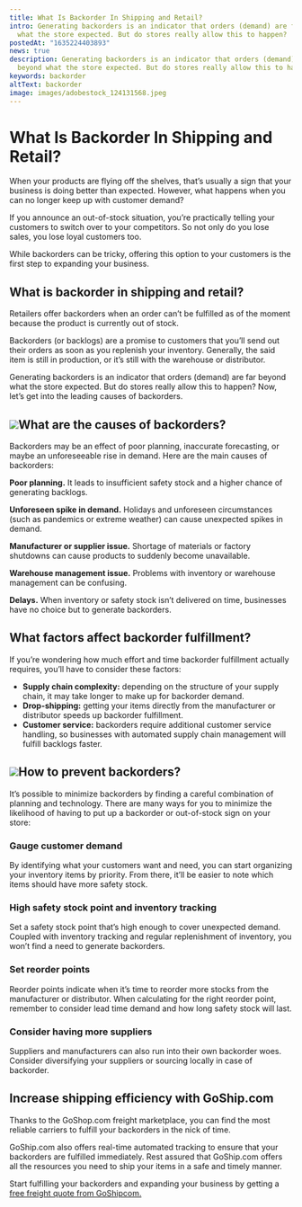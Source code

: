 ```yaml
---
title: What Is Backorder In Shipping and Retail?
intro: Generating backorders is an indicator that orders (demand) are far beyond
  what the store expected. But do stores really allow this to happen?
postedAt: "1635224403893"
news: true
description: Generating backorders is an indicator that orders (demand) are far
  beyond what the store expected. But do stores really allow this to happen?
keywords: backorder
altText: backorder
image: images/adobestock_124131568.jpeg
---
```

<!--StartFragment-->

# What Is Backorder In Shipping and Retail?

When your products are flying off the shelves, that’s usually a sign that your business is doing better than expected. However, what happens when you can no longer keep up with customer demand?

If you announce an out-of-stock situation, you’re practically telling your customers to switch over to your competitors. So not only do you lose sales, you lose loyal customers too.

While backorders can be tricky, offering this option to your customers is the first step to expanding your business.

## What is backorder in shipping and retail?

Retailers offer backorders when an order can’t be fulfilled as of the moment because the product is currently out of stock. 

Backorders (or backlogs) are a promise to customers that you’ll send out their orders as soon as you replenish your inventory. Generally, the said item is still in production, or it’s still with the warehouse or distributor.

Generating backorders is an indicator that orders (demand) are far beyond what the store expected. But do stores really allow this to happen? Now, let’s get into the leading causes of backorders.

## ![](https://lh3.googleusercontent.com/ZaAYAKI6YTlqnSxZ1BprAWojOgjO4mzDCwKssa1aOY9zOiimqThBBk65dB6cAN70jTYU9RhRPqOLC9ze5862z5pyoSqlaGqqh01DPAwNxWcpZK2DqHPz_9sfARtocjjjznw_r4Wy=s1600)What are the causes of backorders?

Backorders may be an effect of poor planning, inaccurate forecasting, or maybe an unforeseeable rise in demand. Here are the main causes of backorders:

**Poor planning.** It leads to insufficient safety stock and a higher chance of generating backlogs.

**Unforeseen spike in demand.** Holidays and unforeseen circumstances (such as pandemics or extreme weather) can cause unexpected spikes in demand.

**Manufacturer or supplier issue.** Shortage of materials or factory shutdowns can cause products to suddenly become unavailable.

**Warehouse management issue.** Problems with inventory or warehouse management can be confusing.

**Delays.** When inventory or safety stock isn’t delivered on time, businesses have no choice but to generate backorders.

## What factors affect backorder fulfillment?

If you’re wondering how much effort and time backorder fulfillment actually requires, you’ll have to consider these factors:

* **Supply chain complexity:** depending on the structure of your supply chain, it may take longer to make up for backorder demand.
* **Drop-shipping:** getting your items directly from the manufacturer or distributor speeds up backorder fulfillment.
* **Customer service:** backorders require additional customer service handling, so businesses with automated supply chain management will fulfill backlogs faster.

## ![](https://lh6.googleusercontent.com/5D0WaWbrgDggetzlfqneRWB4BY2d4Aukf7PuPWFx2xcoBUoFtVQaBgQIfSdC5MIO-rBmo2B9xPCzhyaJUVFRgR31jvgYO49B6Xsm2Zw9_ABLmtWvChS17UehHlQopOiQ4P1k_BuD=s1600)How to prevent backorders?

It’s possible to minimize backorders by finding a careful combination of planning and technology. There are many ways for you to minimize the likelihood of having to put up a backorder or out-of-stock sign on your store:

### Gauge customer demand

By identifying what your customers want and need, you can start organizing your inventory items by priority. From there, it’ll be easier to note which items should have more safety stock.

### High safety stock point and inventory tracking

Set a safety stock point that’s high enough to cover unexpected demand. Coupled with inventory tracking and regular replenishment of inventory, you won’t find a need to generate backorders.

### Set reorder points

Reorder points indicate when it’s time to reorder more stocks from the manufacturer or distributor. When calculating for the right reorder point, remember to consider lead time demand and how long safety stock will last.

### Consider having more suppliers

Suppliers and manufacturers can also run into their own backorder woes. Consider diversifying your suppliers or sourcing locally in case of backorder.

## Increase shipping efficiency with GoShip.com

Thanks to the GoShop.com freight marketplace, you can find the most reliable carriers to fulfill your backorders in the nick of time. 

GoShip.com also offers real-time automated tracking to ensure that your backorders are fulfilled immediately. Rest assured that GoShip.com offers all the resources you need to ship your items in a safe and timely manner. 

Start fulfilling your backorders and expanding your business by getting a [free freight quote from GoShipcom.](http://goship.com)

<!--EndFragment-->